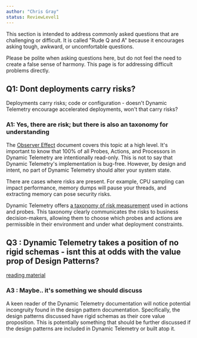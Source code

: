 ```yaml
---
author: "Chris Gray"
status: ReviewLevel1
---
```


This section is intended to address commonly asked questions that are challenging or difficult. It is called "Rude Q and A" because it encourages asking tough, awkward, or uncomfortable questions.

Please be polite when asking questions here, but do not feel the need to create a false sense of harmony. This page is for addressing difficult problems directly.

## Q1: Dont deployments carry risks?
Deployments carry risks; code or configuration - doesn't Dynamic Telemetry encourage accelerated deployments, won't that carry risks?

### A1: Yes, there are risk; but there is also an taxonomy for understanding
The [Observer Effect](./PositionPaper.ObserverEffect.document.md) document covers this topic at a high level. It's important to know that 100% of all Probes, Actions, and Processors in Dynamic Telemetry are intentionally read-only. This is not to say that Dynamic Telemetry's implementation is bug-free. However, by design and intent, no part of Dynamic Telemetry should alter your system state.

There are cases where risks are present. For example, CPU sampling can impact performance, memory dumps will pause your threads, and extracting memory can pose security risks.

Dynamic Telemetry offers [a taxonomy of risk measurement](./PositionPaper.ProbeRiskLevels.document.md) used in actions and probes. This taxonomy clearly communicates the risks to business decision-makers, allowing them to choose which probes and actions are permissible in their environment and under what deployment constraints.




## Q3 : Dynamic Telemetry takes a position of no rigid schemas - isnt this at odds with the value prop of Design Patterns?

[reading material](./PositionPaper.SharingDataAmongStakeHoldersIsHard.document.md)

### A3 : Maybe.. it's something we should discuss
A keen reader of the Dynamic Telemetry documentation will notice potential incongruity found in the design pattern documentation. Specifically, the design patterns discussed have rigid schemas as their core value proposition. This is potentially something that should be further discussed if the design patterns are included in Dynamic Telemetry or built atop it.